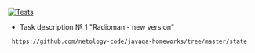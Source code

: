 [![Tests](https://github.com/ValeriaBorisova/Radioman/actions/workflows/maven.yml/badge.svg)](https://github.com/ValeriaBorisova/Radioman/actions/workflows/maven.yml)

* Task description № 1 "Radioman - new version"

``` https://github.com/netology-code/javaqa-homeworks/tree/master/state```
